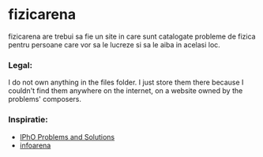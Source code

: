 
# fizicarena
fizicarena are trebui sa fie un site in care sunt catalogate probleme de fizica pentru persoane care vor sa le lucreze si sa le aiba in acelasi loc.

### Legal:
I do not own anything in the files folder. I just store them there because I couldn't find them anywhere on the internet, on a website owned by the problems' composers.

### Inspiratie:
* [IPhO Problems and Solutions](https://physprob.com)
* [infoarena](https://infoarena.ro)
